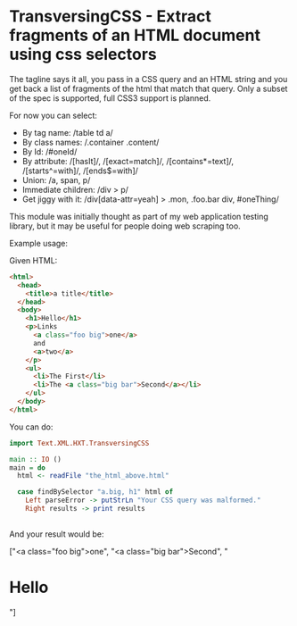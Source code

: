 # TransversingCSS - Extract fragments of an HTML document using css selectors

The tagline says it all, you pass in a CSS query and an HTML string and 
you get back a list of fragments of the html that match that query.
Only a subset of the spec is supported, full CSS3 support is planned.

For now you can select:
 * By tag name: /table td a/
 * By class names: /.container .content/
 * By Id: /#oneId/
 * By attribute: /[hasIt]/, /[exact=match]/, /[contains*=text]/, /[starts^=with]/, /[ends$=with]/
 * Union: /a, span, p/
 * Immediate children: /div > p/ 
 * Get jiggy with it: /div[data-attr=yeah] > .mon, .foo.bar div, #oneThing/

This module was initially thought as part of my web application testing library,
but it may be useful for people doing web scraping too.

Example usage:

Given HTML:

```html
<html>
  <head>
    <title>a title</title>
  </head>
  <body>
    <h1>Hello</h1>
    <p>Links
      <a class="foo big">one</a>
      and
      <a>two</a>
    </p>
    <ul>
      <li>The First</li>
      <li>The <a class="big bar">Second</a></li>
    </ul>
  </body>
</html>
```

You can do:

```haskell
import Text.XML.HXT.TransversingCSS

main :: IO ()
main = do
  html <- readFile "the_html_above.html"

  case findBySelector "a.big, h1" html of
    Left parseError -> putStrLn "Your CSS query was malformed."
    Right results -> print results
 
```

And your result would be:

["<a class=\"foo big\">one</a>", "<a class=\"big bar\">Second</a>", "<h1>Hello</h1>"]


